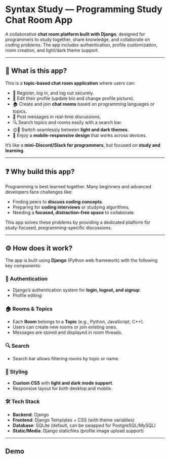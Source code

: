 # Syntax Study — Programming Study Chat Room App

A collaborative **chat room platform built with Django**, designed for programmers to study together, share knowledge, and collaborate on coding problems. The app includes authentication, profile customization, room creation, and light/dark theme support.

---

## 📌 What is this app?

This is a **topic-based chat room application** where users can:
- 🔑 Register, log in, and log out securely.  
- 👤 Edit their profile (update bio and change profile picture).  
- 🏠 Create and join **chat rooms** based on programming languages or topics.  
- 📝 Post messages in real-time discussions.  
- 🔍 Search topics and rooms easily with a search bar.  
- 🌞🌙 Switch seamlessly between **light and dark themes**.  
- 📱 Enjoy a **mobile-responsive design** that works across devices.  

It’s like a **mini-Discord/Slack for programmers**, but focused on **study and learning**.  

---

## ❓ Why build this app?

Programming is best learned together. Many beginners and advanced developers face challenges like:
- Finding peers to **discuss coding concepts**.  
- Preparing for **coding interviews** or studying algorithms.  
- Needing a **focused, distraction-free space** to collaborate.  

This app solves these problems by providing a dedicated platform for study-focused, programming-specific discussions.  

---

## ⚙️ How does it work?

The app is built using **Django** (Python web framework) with the following key components:

### 🔑 Authentication
- Django’s authentication system for **login, logout, and signup**.  
- Profile editing   

### 🏠 Rooms & Topics
- Each **Room** belongs to a **Topic** (e.g., Python, JavaScript, C++).  
- Users can create new rooms or join existing ones.  
- Messages are stored and displayed in room threads.  

### 🔍 Search
- Search bar allows filtering rooms by topic or name.  

### 🎨 Styling
- **Custom CSS** with **light and dark mode support**.  
- Responsive layout for both desktop and mobile.  

### 🛠️ Tech Stack
- **Backend**: Django  
- **Frontend**: Django Templates + CSS (with theme variables)  
- **Database**: SQLite (default, can be swapped for PostgreSQL/MySQL)  
- **Static/Media**: Django staticfiles (profile image upload support)  

---

## Demo
